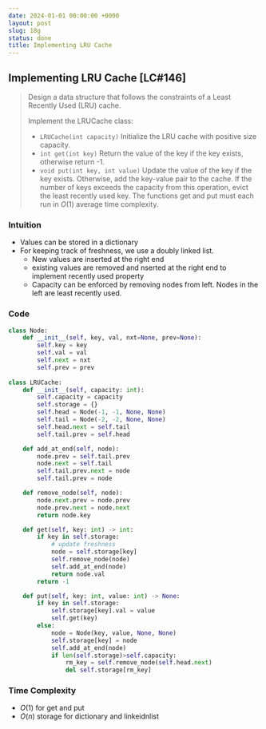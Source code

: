 ```yaml
---
date: 2024-01-01 00:00:00 +0000
layout: post
slug: 18g
status: done
title: Implementing LRU Cache
---
```


## Implementing LRU Cache [LC#146]
> Design a data structure that follows the constraints of a Least Recently Used (LRU) cache.
> 
> Implement the LRUCache class:
> - `LRUCache(int capacity)` Initialize the LRU cache with positive size capacity.
> - `int get(int key)` Return the value of the key if the key exists, otherwise return -1.
> - `void put(int key, int value)` Update the value of the key if the key exists. Otherwise, add the key-value pair to the cache. If the number of keys exceeds the capacity from this operation, evict the least recently used key.
> The functions get and put must each run in $O(1)$ average time complexity.

 
### Intuition
- Values can be stored in a dictionary
- For keeping track of freshness, we use a doubly linked list. 
    - New values are inserted at the right end
    - existing values are removed and nserted at the right end to implement recently used property
    - Capacity can be enforced by removing nodes from left. Nodes in the left are least recently used. 

### Code
```python
class Node:
    def __init__(self, key, val, nxt=None, prev=None):
        self.key = key
        self.val = val
        self.next = nxt
        self.prev = prev
    
class LRUCache:
    def __init__(self, capacity: int):
        self.capacity = capacity
        self.storage = {}
        self.head = Node(-1, -1, None, None)
        self.tail = Node(-2, -2, None, None)
        self.head.next = self.tail
        self.tail.prev = self.head

    def add_at_end(self, node):
        node.prev = self.tail.prev
        node.next = self.tail 
        self.tail.prev.next = node
        self.tail.prev = node

    def remove_node(self, node):
        node.next.prev = node.prev
        node.prev.next = node.next
        return node.key

    def get(self, key: int) -> int:
        if key in self.storage:
            # update freshness
            node = self.storage[key]
            self.remove_node(node)
            self.add_at_end(node)
            return node.val
        return -1

    def put(self, key: int, value: int) -> None:
        if key in self.storage:
            self.storage[key].val = value
            self.get(key)
        else:
            node = Node(key, value, None, None)
            self.storage[key] = node
            self.add_at_end(node)
            if len(self.storage)>self.capacity:
                rm_key = self.remove_node(self.head.next)
                del self.storage[rm_key]     
```


### Time Complexity
- $O(1)$ for get and put 
- $O(n)$ storage for dictionary and linkeidnlist